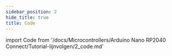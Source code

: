 ```yaml
---
sidebar_position: 2
hide_title: true
title: Code
---
```


import Code from '/docs/Microcontrollers/Arduino Nano RP2040 Connect/Tutorial-lijnvolgen/2_code.md'

<Code />